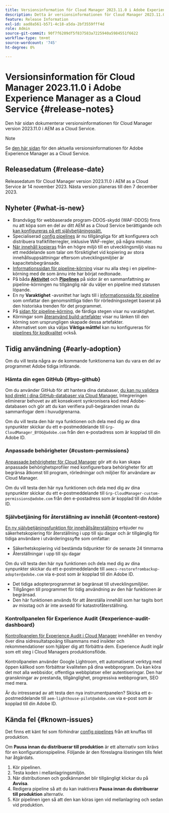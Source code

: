 ```yaml
---
title: Versionsinformation för Cloud Manager 2023.11.0 i Adobe Experience Manager as a Cloud Service
description: Detta är versionsinformationen för Cloud Manager 2023.11.0 i AEM as a Cloud Service.
feature: Release Information
exl-id: aad8a561-b571-4c18-a5da-2bf3559fff4d
role: Admin
source-git-commit: 90f7f6209df5f837583a7225940a5984551f6622
workflow-type: tm+mt
source-wordcount: '745'
ht-degree: 0%

---
```


# Versionsinformation för Cloud Manager 2023.11.0 i Adobe Experience Manager as a Cloud Service {#release-notes}

Den här sidan dokumenterar versionsinformationen för Cloud Manager version 2023.11.0 i AEM as a Cloud Service.

>[!NOTE]
>
>Se [den här sidan](/help/release-notes/release-notes-cloud/release-notes-current.md) för den aktuella versionsinformationen för Adobe Experience Manager as a Cloud Service.

## Releasedatum {#release-date}

Releasedatum för Cloud Manager version 2023.11.0 i AEM as a Cloud Service är 14 november 2023. Nästa version planeras till den 7 december 2023.

## Nyheter {#what-is-new}

* Brandvägg för webbaserade program-DDOS-skydd (WAF-DDOS) finns nu att köpa som en del av ditt AEM as a Cloud Service berättigande och [kan konfigureras på ett självbetjäningssätt.](/help/implementing/cloud-manager/getting-access-to-aem-in-cloud/creating-production-programs.md)
* Specialiserad [config pipelines](/help/implementing/cloud-manager/configuring-pipelines/introduction-ci-cd-pipelines.md) är nu tillgängliga för att konfigurera och distribuera trafikfilterregler, inklusive WAF-regler, på några minuter.
* [När innehåll kopieras](/help/implementing/developing/tools/content-copy.md) från en högre miljö till en utvecklingsmiljö visas nu ett meddelande som talar om försiktighet vid kopiering av stora innehållsuppsättningar eftersom utvecklingsmiljöer är kapacitetsbegränsade.
* [Informationssidan för pipeline-körning](/help/implementing/cloud-manager/configuring-pipelines/managing-pipelines.md#view-details) visar nu alla steg i en pipeline-körning med de som ännu inte har börjat nedtonade.
* På båda **[Aktivitet](/help/implementing/cloud-manager/configuring-pipelines/managing-pipelines.md#activity)** och **[Pipelines](/help/implementing/cloud-manager/configuring-pipelines/managing-pipelines.md#pipelines)** på sidor är en sammanfattning av pipeline-körningen nu tillgänglig när du väljer en pipeline med statusen löpande.
* En ny **Varaktighet** -avsnittet har lagts till i [informationssida för pipeline](/help/implementing/cloud-manager/configuring-pipelines/managing-pipelines.md#view-details) som omfattar den genomsnittliga tiden för rörledningssteget baserat på den historiska trenden för det programmet.
* På [sidan för pipeline-körning,](/help/implementing/cloud-manager/configuring-pipelines/managing-pipelines.md#activity-window) de färdiga stegen visar nu varaktighet.
* Körningar som [återanvänd build-artefakter](/help/implementing/cloud-manager/getting-access-to-aem-in-cloud/setting-up-project.md#build-artifact-reuse) visar nu länken till den körning som ursprungligen skapade dessa artefakter.
* Alternativet som ska väljas **Viktiga måttfel** kan nu konfigureras för [pipelines för kodkvalitet](/help/implementing/cloud-manager/configuring-pipelines/configuring-non-production-pipelines.md) också.


## Tidig användning {#early-adoption}

Om du vill testa några av de kommande funktionerna kan du vara en del av programmet Adobe tidiga införande.

### Hämta din egen GitHub {#byo-github}

Om du använder GitHub för att hantera dina databaser, [du kan nu validera kod direkt i dina GitHub-databaser via Cloud Manager.](/help/implementing/cloud-manager/managing-code/byo-github.md) Integreringen eliminerar behovet av att konsekvent synkronisera kod med Adobe-databasen och gör att du kan verifiera pull-begäranden innan du sammanfogar dem i huvudgrenarna.

Om du vill testa den här nya funktionen och dela med dig av dina synpunkter skickar du ett e-postmeddelande till `Grp-CloudManager_BYOG@adobe.com` från den e-postadress som är kopplad till din Adobe ID.

### Anpassade behörigheter {#custom-permissions}

[Anpassade behörigheter för Cloud Manager](/help/implementing/cloud-manager/custom-permissions.md) gör att du kan skapa anpassade behörighetsprofiler med konfigurerbara behörigheter för att begränsa åtkomst till program, rörledningar och miljöer för användare av Cloud Manager.

Om du vill testa den här nya funktionen och dela med dig av dina synpunkter skickar du ett e-postmeddelande till `Grp-CloudManager-custom-permissions@adobe.com` från den e-postadress som är kopplad till din Adobe ID.

### Självbetjäning för återställning av innehåll {#content-restore}

[En ny självbetjäningsfunktion för innehållsåterställning](/help/operations/restore.md) erbjuder nu säkerhetskopiering för återställning i upp till sju dagar och är tillgänglig för tidiga användare i utvärderingssyfte som omfattar:

* Säkerhetskopiering vid bestämda tidpunkter för de senaste 24 timmarna
* Återställningar i upp till sju dagar

Om du vill testa den här nya funktionen och dela med dig av dina synpunkter skickar du ett e-postmeddelande till `aemcs-restorefrombackup-adopter@adobe.com` via e-post som är kopplad till din Adobe ID.

* Det tidiga adopterprogrammet är begränsat till utvecklingsmiljöer.
* Tillgången till programmet för tidig användning av den här funktionen är begränsad.
* Den här funktionen används för att återställa innehåll som har tagits bort av misstag och är inte avsedd för katastrofåterställning.

### Kontrollpanelen för Experience Audit {#experience-audit-dashboard}

[Kontrollpanelen för Experience Audit i Cloud Manager](/help/implementing/cloud-manager/experience-audit-dashboard.md) innehåller en trendvy över dina sidresultatspoäng tillsammans med insikter och rekommendationer som hjälper dig att förbättra dem. Experience Audit ingår som ett steg i Cloud Managers produktionsflöde.

Kontrollpanelen använder Google Lightroom, ett automatiserat verktyg med öppen källkod som förbättrar kvaliteten på dina webbprogram. Du kan köra det mot alla webbsidor, offentliga webbplatser eller autentiseringar. Den har granskningar av prestanda, tillgänglighet, progressiva webbprogram, SEO med mera.

Är du intresserad av att testa den nya instrumentpanelen? Skicka ett e-postmeddelande till `aem-lighthouse-pilot@adobe.com` via e-post som är kopplad till din Adobe ID.

## Kända fel {#known-issues}

Det finns ett känt fel som förhindrar [config pipelines](/help/implementing/cloud-manager/configuring-pipelines/introduction-ci-cd-pipelines.md##config-deployment-pipeline) från att knuffas till produktion.

Om **Pausa innan du distribuerar till produktion** är ett alternativ som krävs för en konfigurationspipeline. Följande är den föreslagna lösningen tills felet har åtgärdats.

1. Kör pipelinen.
1. Testa koden i mellanlagringsmiljön.
1. När distributionen och godkännandet blir tillgängligt klickar du på **Avvisa**.
1. Redigera pipeline så att du kan inaktivera **Pausa innan du distribuerar till produktion** alternativ.
1. Kör pipelinen igen så att den kan köras igen vid mellanlagring och sedan vid produktion.
